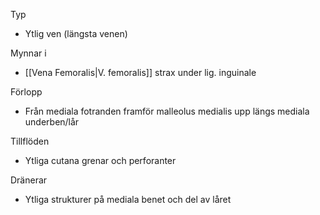 Typ
- Ytlig ven (längsta venen)

Mynnar i
- [[Vena Femoralis|V. femoralis]] strax under lig. inguinale

Förlopp
- Från mediala fotranden framför malleolus medialis upp längs mediala underben/lår

Tillflöden
- Ytliga cutana grenar och perforanter

Dränerar
- Ytliga strukturer på mediala benet och del av låret

